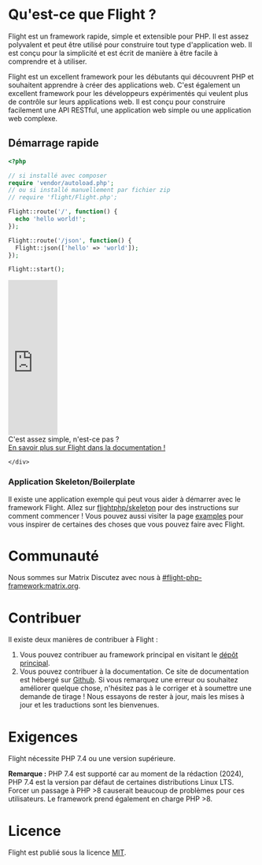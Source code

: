 # Qu'est-ce que Flight ?

Flight est un framework rapide, simple et extensible pour PHP. Il est assez polyvalent et peut être utilisé pour construire tout type d'application web. Il est conçu pour la simplicité et est écrit de manière à être facile à comprendre et à utiliser.

Flight est un excellent framework pour les débutants qui découvrent PHP et souhaitent apprendre à créer des applications web. C'est également un excellent framework pour les développeurs expérimentés qui veulent plus de contrôle sur leurs applications web. Il est conçu pour construire facilement une API RESTful, une application web simple ou une application web complexe.

## Démarrage rapide

```php
<?php

// si installé avec composer
require 'vendor/autoload.php';
// ou si installé manuellement par fichier zip
// require 'flight/Flight.php';

Flight::route('/', function() {
  echo 'hello world!';
});

Flight::route('/json', function() {
  Flight::json(['hello' => 'world']);
});

Flight::start();
```

<div class="flight-block-video">
  <div class="row">
    <div class="col-12 col-md-6 position-relative video-wrapper">
      <iframe class="video-bg" width="100vw" height="315" src="https://www.youtube.com/embed/VCztp1QLC2c?si=W3fSWEKmoCIlC7Z5" title="Lecteur vidéo YouTube" frameborder="0" allow="accelerometer; autoplay; clipboard-write; encrypted-media; gyroscope; picture-in-picture; web-share" allowfullscreen></iframe>
    </div>
    <div class="col-12 col-md-6 text-center mt-5 pt-5">
      <span class="fligth-title-video">C'est assez simple, n'est-ce pas ?</span>
      <br>
      <a href="https://docs.flightphp.com/learn">En savoir plus sur Flight dans la documentation !</a>

    </div>
  </div>
</div>

### Application Skeleton/Boilerplate

Il existe une application exemple qui peut vous aider à démarrer avec le framework Flight. Allez sur [flightphp/skeleton](https://github.com/flightphp/skeleton) pour des instructions sur comment commencer ! Vous pouvez aussi visiter la page [examples](examples) pour vous inspirer de certaines des choses que vous pouvez faire avec Flight.

# Communauté

Nous sommes sur Matrix Discutez avec nous à [#flight-php-framework:matrix.org](https://matrix.to/#/#flight-php-framework:matrix.org).

# Contribuer

Il existe deux manières de contribuer à Flight : 

1. Vous pouvez contribuer au framework principal en visitant le [dépôt principal](https://github.com/flightphp/core). 
2. Vous pouvez contribuer à la documentation. Ce site de documentation est hébergé sur [Github](https://github.com/flightphp/docs). Si vous remarquez une erreur ou souhaitez améliorer quelque chose, n'hésitez pas à le corriger et à soumettre une demande de tirage ! Nous essayons de rester à jour, mais les mises à jour et les traductions sont les bienvenues.

# Exigences

Flight nécessite PHP 7.4 ou une version supérieure.

**Remarque :** PHP 7.4 est supporté car au moment de la rédaction (2024), PHP 7.4 est la version par défaut de certaines distributions Linux LTS. Forcer un passage à PHP >8 causerait beaucoup de problèmes pour ces utilisateurs. Le framework prend également en charge PHP >8.

# Licence

Flight est publié sous la licence [MIT](https://github.com/flightphp/core/blob/master/LICENSE).